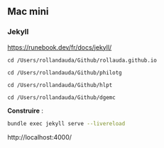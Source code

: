 ## Mac mini

### Jekyll

https://runebook.dev/fr/docs/jekyll/

```
cd /Users/rollandauda/Github/rollauda.github.io

cd /Users/rollandauda/Github/philotg

cd /Users/rollandauda/Github/hlpt

cd /Users/rollandauda/Github/dgemc
```

**Construire** :

```bash
bundle exec jekyll serve --livereload
```

http://localhost:4000/